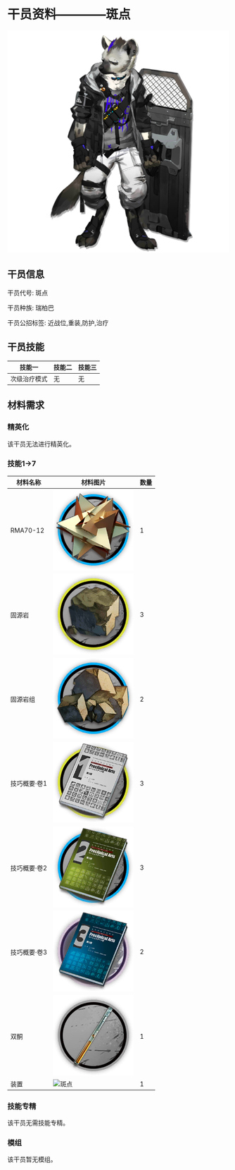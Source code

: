 # 干员资料————斑点

![斑点](./oprImages/斑点.png)

## 干员信息

干员代号: 斑点

干员种族: 瑞柏巴

干员公招标签: 近战位,重装,防护,治疗

## 干员技能

| 技能一       | 技能二   | 技能三 |
| ------------ | -------- | ------ |
| 次级治疗模式 | 无 | 无 |

## 材料需求

### 精英化

该干员无法进行精英化。

### 技能1→7

| 材料名称      | 材料图片 | 数量  |
|---------|---------|-----|
| RMA70-12 | ![斑点](./matIcons/RMA70-12.png)  |   1  |
| 固源岩 | ![斑点](./matIcons/固源岩.png)  |   3  |
| 固源岩组 | ![斑点](./matIcons/固源岩组.png)  |   2  |
| 技巧概要·卷1 | ![斑点](./matIcons/技巧概要·卷1.png)  |   3  |
| 技巧概要·卷2 | ![斑点](./matIcons/技巧概要·卷2.png)  |   3  |
| 技巧概要·卷3 | ![斑点](./matIcons/技巧概要·卷3.png)  |   2  |
| 双酮 | ![斑点](./matIcons/双酮.png)  |   1  |
| 装置 | ![斑点](./matIcons/装置.png)  |   1  |

### 技能专精

该干员无需技能专精。

### 模组

该干员暂无模组。
